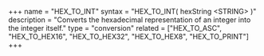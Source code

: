 +++
name = "HEX_TO_INT"
syntax = "HEX_TO_INT( hexString &lt;STRING&gt; )"
description = "Converts the hexadecimal representation of an integer into the integer itself."
type = "conversion"
related = ["HEX_TO_ASC", "HEX_TO_HEX16", "HEX_TO_HEX32", "HEX_TO_HEX8", "HEX_TO_PRINT"]
+++

